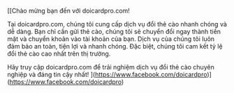 [[Chào mừng bạn đến với doicardpro.com!

Tại doicardpro.com, chúng tôi cung cấp dịch vụ đổi thẻ cào nhanh chóng và dễ dàng. Bạn chỉ cần gửi thẻ cào, chúng tôi sẽ chuyển đổi ngay thành tiền mặt và chuyển khoản vào tài khoản của bạn. Dịch vụ của chúng tôi luôn đảm bảo an toàn, tiện lợi và nhanh chóng. Đặc biệt, chúng tôi cam kết tỷ lệ đổi thẻ cào cao nhất trên thị trường.

Hãy truy cập doicardpro.com để trải nghiệm dịch vụ đổi thẻ cào chuyên nghiệp và đáng tin cậy nhất!
](https://www.facebook.com/doicardpro)](https://www.facebook.com/doicardpro)
